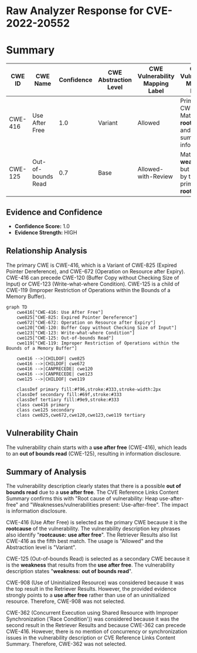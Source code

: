 # Raw Analyzer Response for CVE-2022-20552

# Summary
| CWE ID | CWE Name | Confidence | CWE Abstraction Level | CWE Vulnerability Mapping Label | CWE-Vulnerability Mapping Notes |
|---|---|---|---|---|---|
| CWE-416 | Use After Free | 1.0 | Variant | Allowed | Primary CWE. Matches the **rootcause** and summary information. |
| CWE-125 | Out-of-bounds Read | 0.7 | Base | Allowed-with-Review | Matches the **weakness**, but caused by the primary **rootcause**. |

## Evidence and Confidence

*   **Confidence Score:** 1.0
*   **Evidence Strength:** HIGH

## Relationship Analysis
The primary CWE is CWE-416, which is a Variant of CWE-825 (Expired Pointer Dereference), and CWE-672 (Operation on Resource after Expiry). CWE-416 can precede CWE-120 (Buffer Copy without Checking Size of Input) or CWE-123 (Write-what-where Condition). CWE-125 is a child of CWE-119 (Improper Restriction of Operations within the Bounds of a Memory Buffer).

```mermaid
graph TD
    cwe416["CWE-416: Use After Free"]
    cwe825["CWE-825: Expired Pointer Dereference"]
    cwe672["CWE-672: Operation on Resource after Expiry"]
    cwe120["CWE-120: Buffer Copy without Checking Size of Input"]
    cwe123["CWE-123: Write-what-where Condition"]
    cwe125["CWE-125: Out-of-bounds Read"]
    cwe119["CWE-119: Improper Restriction of Operations within the Bounds of a Memory Buffer"]

    cwe416 -->|CHILDOF| cwe825
    cwe416 -->|CHILDOF| cwe672
    cwe416 -->|CANPRECEDE| cwe120
    cwe416 -->|CANPRECEDE| cwe123
    cwe125 -->|CHILDOF| cwe119
    
    classDef primary fill:#f96,stroke:#333,stroke-width:2px
    classDef secondary fill:#69f,stroke:#333
    classDef tertiary fill:#9e9,stroke:#333
    class cwe416 primary
    class cwe125 secondary
    class cwe825,cwe672,cwe120,cwe123,cwe119 tertiary
```

## Vulnerability Chain
The vulnerability chain starts with a **use after free** (CWE-416), which leads to an **out of bounds read** (CWE-125), resulting in information disclosure.

## Summary of Analysis
The vulnerability description clearly states that there is a possible **out of bounds read** due to a **use after free**. The CVE Reference Links Content Summary confirms this with "Root cause of vulnerability: Heap use-after-free" and "Weaknesses/vulnerabilities present: Use-after-free". The impact is information disclosure.

CWE-416 (Use After Free) is selected as the primary CWE because it is the **rootcause** of the vulnerability. The vulnerability description key phrases also identify "**rootcause:** **use after free**". The Retriever Results also list CWE-416 as the fifth best match. The usage is "Allowed" and the Abstraction level is "Variant".

CWE-125 (Out-of-bounds Read) is selected as a secondary CWE because it is the **weakness** that results from the **use after free**. The vulnerability description states "**weakness:** **out of bounds read**".

CWE-908 (Use of Uninitialized Resource) was considered because it was the top result in the Retriever Results. However, the provided evidence strongly points to a **use after free** rather than use of an uninitialized resource. Therefore, CWE-908 was not selected.

CWE-362 (Concurrent Execution using Shared Resource with Improper Synchronization ('Race Condition')) was considered because it was the second result in the Retriever Results and because CWE-362 can precede CWE-416. However, there is no mention of concurrency or synchronization issues in the vulnerability description or CVE Reference Links Content Summary. Therefore, CWE-362 was not selected.
